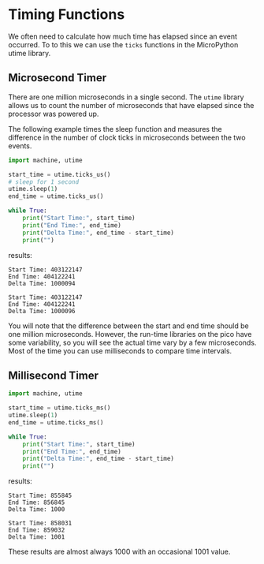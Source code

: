 # Timing Functions

We often need to calculate how much time has elapsed since an event occurred.  To to this we can use the ```ticks``` functions in the MicroPython utime library.

## Microsecond Timer

There are one million microseconds in a single second.  The ```utime``` library allows us to count the number of microseconds that have elapsed since the processor was powered up.

The following example times the sleep function and measures the difference in the number of clock ticks in microseconds between the two events.

```py
import machine, utime

start_time = utime.ticks_us()
# sleep for 1 second
utime.sleep(1)
end_time = utime.ticks_us()

while True:
    print("Start Time:", start_time)
    print("End Time:", end_time)
    print("Delta Time:", end_time - start_time)
    print("")
```

results:

```
Start Time: 403122147
End Time: 404122241
Delta Time: 1000094

Start Time: 403122147
End Time: 404122241
Delta Time: 1000096
```

You will note that the difference between the start and end time should be one million microseconds.  However, the run-time libraries on the pico have some variability, so you will see the actual time vary by a few microseconds.  Most of the time you can use milliseconds to compare time intervals.

## Millisecond Timer

```py
import machine, utime

start_time = utime.ticks_ms()
utime.sleep(1)
end_time = utime.ticks_ms()

while True:
    print("Start Time:", start_time)
    print("End Time:", end_time)
    print("Delta Time:", end_time - start_time)
    print("")
```

results:

```
Start Time: 855845
End Time: 856845
Delta Time: 1000

Start Time: 858031
End Time: 859032
Delta Time: 1001
```

These results are almost always 1000 with an occasional 1001 value.